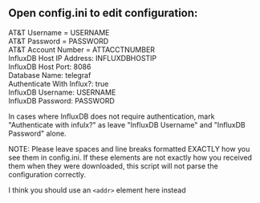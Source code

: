 ## Open config.ini to edit configuration:

AT&T Username = USERNAME  
AT&T Password = PASSWORD  
AT&T Account Number = ATTACCTNUMBER  
InfluxDB Host IP Address: INFLUXDBHOSTIP  
InfluxDB Host Port: 8086  
Database Name: telegraf  
Authenticate With Influx?: true  
InfluxDB Username: USERNAME  
InfluxDB Password: PASSWORD  

In cases where InfluxDB does not require authentication, mark "Authenticate with infulx?" as <false> leave "InfluxDB Username" and "InfluxDB Password" alone.

NOTE: Please leave spaces and line breaks formatted EXACTLY how you see them in config.ini. If these elements are not exactly how you received them when they were downloaded, this script will not parse the configuration correctly.

I think you should use an
`<addr>` element here instead


